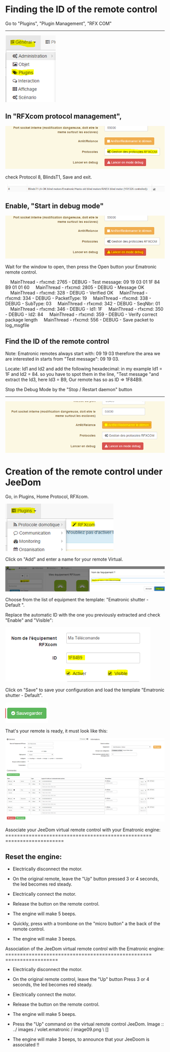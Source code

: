 Finding the ID of the remote control
====================================

Go to "Plugins", "Plugin Management", "RFX COM"
-------------------------------------------------- ----

![image07](../images/volet.ematronic/image07.png)

In "RFXcom protocol management",
-------------------------------------

![image04](../images/volet.ematronic/image04.png)

check Protocol 8, BlindsT1, Save and exit.

![image08](../images/volet.ematronic/image08.png)

Enable, "Start in debug mode"
-------------------------------

![image03](../images/volet.ematronic/image03.png)

Wait for the window to open, then press the Open button
your Ematronic remote control.

    MainThread - rfxcmd: 2765 - DEBUG - Test message: 09 19 03 01 1F 84 B9 01 01 60
    MainThread - rfxcmd: 2805 - DEBUG - Message OK
    MainThread - rfxcmd: 328 - DEBUG - Verified OK
    MainThread - rfxcmd: 334 - DEBUG - PacketType: 19
    MainThread - rfxcmd: 338 - DEBUG - SubType: 03
    MainThread - rfxcmd: 342 - DEBUG - SeqNbr: 01
    MainThread - rfxcmd: 346 - DEBUG - Id1: 1F
    MainThread - rfxcmd: 350 - DEBUG - Id2: 84
    MainThread - rfxcmd: 359 - DEBUG - Verify correct package length
    MainThread - rfxcmd: 556 - DEBUG - Save packet to log_msgfile

Find the ID of the remote control
-------------------------------------

Note: Ematronic remotes always start with: 09 19 03
therefore the area we are interested in starts from "Test message": 09 19 03.

Locate: Id1 and Id2 and add the following hexadecimal: in my example
Id1 = 1F and Id2 = 84. so you have to spot them in the line, "Test
message "and extract the Id3, here Id3 = B9, ​​Our remote has so
as ID ⇒ 1F84B9.

Stop the Debug Mode by the "Stop / Restart daemon" button
-------------------------------------------------- ---------------

![image06](../images/volet.ematronic/image06.png)

Creation of the remote control under JeeDom
=======================================

Go, in Plugins, Home Protocol, RFXcom.

![image10](../images/volet.ematronic/image10.png)

Click on "Add" and enter a name for your remote
Virtual.

![image00](../images/volet.ematronic/image00.png)

Choose from the list of equipment the template: "Ematronic shutter -
Default ".

Replace the automatic ID with the one you previously extracted
and check "Enable" and "Visible":

![image11](../images/volet.ematronic/image11.png)

Click on "Save" to save your configuration and
load the template "Ematronic shutter - Default".

![image02](../images/volet.ematronic/image02.png)

That's your remote is ready, it must look like this:

![image05](../images/volet.ematronic/image05.png)

Associate your JeeDom virtual remote control with your Ematronic engine:
================================================== ====================

Reset the engine:
---------------------------

-   Electrically disconnect the motor.

-   On the original remote, leave the "Up" button pressed 3 or 4
    seconds, the led becomes red steady.

-   Electrically connect the motor.

-   Release the button on the remote control.

-   The engine will make 5 beeps.

-   Quickly, press with a trombone on the "micro button" a
    the back of the remote control.

-   The engine will make 3 beeps.

Association of the JeeDom virtual remote control with the Ematronic engine:
================================================== ==================

-   Electrically disconnect the motor.

-   On the original remote control, leave the "Up" button Press 3 or 4
    seconds, the led becomes red steady.

-   Electrically connect the motor.

-   Release the button on the remote control.

-   The engine will make 5 beeps.

-   Press the "Up" command on the virtual remote control
    JeeDom. Image :: ../ images / volet.ematronic / image09.png \ [\]

-   The engine will make 3 beeps, to announce that your JeeDoom is associated
    !!


